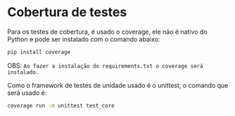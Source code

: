 # Cobertura de testes

Para os testes de cobertura, é usado o coverage, ele não é nativo do Python e pode ser instalado com o comando abaixo:

```bash
pip install coverage
```

OBS: ```Ao fazer a instalação do requirements.txt o coverage será instalado.```

Como o framework de testes de unidade usado é o unittest, o comando que será usado é:

```bash
coverage run -m unittest test_core
```
